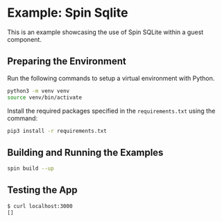 # Example: Spin Sqlite

This is an example showcasing the use of Spin SQLite within a guest component. 

## Preparing the Environment

Run the following commands to setup a virtual environment with Python.

```bash
python3 -m venv venv
source venv/bin/activate
```

Install the required packages specified in the `requirements.txt` using the command:

```bash
pip3 install -r requirements.txt
```

## Building and Running the Examples

```bash
spin build --up
```

## Testing the App

```bash
$ curl localhost:3000                      
[]
```